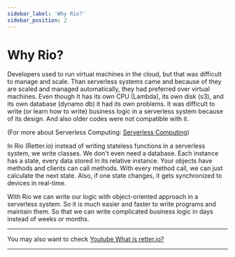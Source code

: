 ```yaml
---
sidebar_label: 'Why Rio?'
sidebar_position: 2
---
```


# Why Rio?
Developers used to run virtual machines in the cloud, but that was difficult to manage and scale. Than serverless systems came and because of they are scaled and managed automatically, they had preferred over virtual machines. Even though It has its own CPU (Lambda), its own disk (s3), and its own database (dynamo db) it had its own problems. It was difficult to write (or learn how to write) business logic in a serverless system because of its design. And also older codes were not compatible with it.

(For more about Serverless Computing: [Serverless Computing](/docs/Concepts/Serverless%20Computing/))

In Rio (Retter.io) instead of writing stateless functions in a serverless system, we write classes.
We don't even need a database. Each instance has a state, every data stored in its relative instance. Your objects have methods and clients can call methods. With every method call, we can just calculate the next state. Also, if one state changes, it gets synchronized to devices in real-time.

With Rio we can write our logic with object-oriented approach in a serverless system. So it is much easier and faster to write programs and maintain them. So that we can write complicated business logic in days instead of weeks or months.

---

You may also want to check [Youtube What is retter.io?](https://www.youtube.com/watch?v=OL-V1CqF8oY)

---
